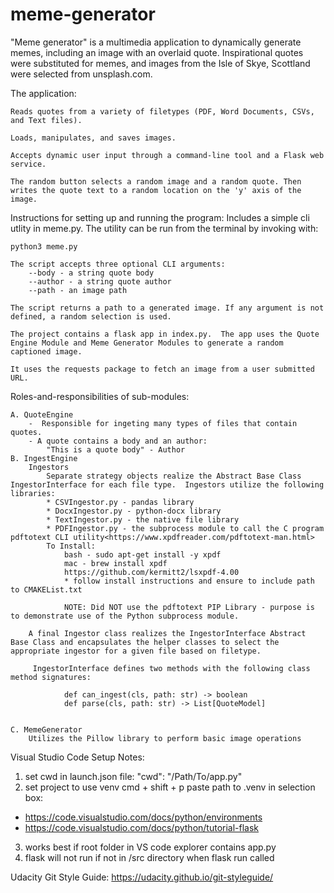 # meme-generator
"Meme generator" is a multimedia application to dynamically generate memes, including an image with an overlaid quote.  Inspirational quotes were substituted for memes, and images from the Isle of Skye, Scottland were selected from unsplash.com.

The application:

    Reads quotes from a variety of filetypes (PDF, Word Documents, CSVs, and Text files).
    
    Loads, manipulates, and saves images.

    Accepts dynamic user input through a command-line tool and a Flask web service.

    The random button selects a random image and a random quote. Then writes the quote text to a random location on the 'y' axis of the image.

Instructions for setting up and running the program: 
    Includes a simple cli utlity in meme.py. The utility can be run from the terminal by invoking with:

``` 
python3 meme.py
```

    The script accepts three optional CLI arguments:
        --body - a string quote body
        --author - a string quote author
        --path - an image path

    The script returns a path to a generated image. If any argument is not defined, a random selection is used.

    The project contains a flask app in index.py.  The app uses the Quote Engine Module and Meme Generator Modules to generate a random captioned image.

    It uses the requests package to fetch an image from a user submitted URL.

Roles-and-responsibilities of sub-modules:

    A. QuoteEngine
        -  Responsible for ingeting many types of files that contain quotes.
        - A quote contains a body and an author: 
            "This is a quote body" - Author
    B. IngestEngine
        Ingestors
            Separate strategy objects realize the Abstract Base Class IngestorInterface for each file type.  Ingestors utilize the following libraries:
            * CSVIngestor.py - pandas library
            * DocxIngestor.py - python-docx library
            * TextIngestor.py - the native file library
            * PDFIngestor.py - the subprocess module to call the C program pdftotext CLI utility<https://www.xpdfreader.com/pdftotext-man.html>
            To Install:
                bash - sudo apt-get install -y xpdf
                mac - brew install xpdf
                https://github.com/kermitt2/lsxpdf-4.00
                * follow install instructions and ensure to include path to CMAKEList.txt
            
                NOTE: Did NOT use the pdftotext PIP Library - purpose is to demonstrate use of the Python subprocess module.

        A final Ingestor class realizes the IngestorInterface Abstract Base Class and encapsulates the helper classes to select the appropriate ingestor for a given file based on filetype.
        
         IngestorInterface defines two methods with the following class method signatures:

                def can_ingest(cls, path: str) -> boolean
                def parse(cls, path: str) -> List[QuoteModel]

         
    C. MemeGenerator
        Utilizes the Pillow library to perform basic image operations

Visual Studio Code Setup Notes:
1. set cwd in launch.json file: "cwd": "/Path/To/app.py"
2. set project to use venv cmd + shift + p paste path to .venv in selection box: 
* https://code.visualstudio.com/docs/python/environments
* https://code.visualstudio.com/docs/python/tutorial-flask

3. works best if root folder in VS code explorer contains app.py
4. flask will not run if not in /src directory when flask run called


Udacity Git Style Guide: https://udacity.github.io/git-styleguide/

